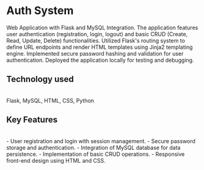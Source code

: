 # Auth System
Web Application with Flask and MySQL Integration.
The application features user authentication (registration, login, logout) and basic CRUD (Create, Read, Update, Delete) functionalities. Utilized Flask's routing system to define URL endpoints and render HTML templates using Jinja2 templating engine. Implemented secure password hashing and validation for user authentication. Deployed the application locally for testing and debugging.
<h2>Technology used</h2> <br />
Flask, MySQL, HTML, CSS, Python
<h2>Key Features</h2> <br />
- User registration and login with session management.
- Secure password storage and authentication.
- Integration of MySQL database for data persistence.
- Implementation of basic CRUD operations.
- Responsive front-end design using HTML and CSS.
